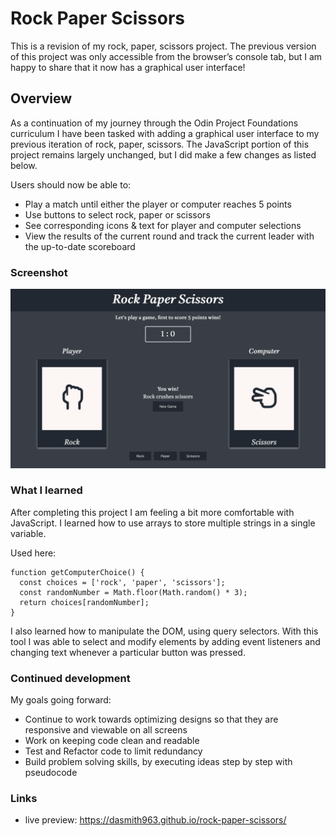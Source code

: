 # Rock Paper Scissors

This is a revision of my rock, paper, scissors project. The previous version of this project was only accessible from the browser’s console tab, but I am happy to share that it now has a graphical user interface!
 
## Overview

As a continuation of my journey through the Odin Project Foundations curriculum I have been tasked with adding a graphical user interface to my previous iteration of rock, paper, scissors. The JavaScript portion of this project remains largely unchanged, but I did make a few changes as listed below.  

Users should now be able to:

- Play a match until either the player or computer reaches 5 points
- Use buttons to select rock, paper or scissors
- See corresponding icons & text for player and computer selections 
- View the results of the current round and track the current leader with the up-to-date scoreboard

### Screenshot

![Screenshot](./docs/screenshot.png)

### What I learned

After completing this project I am feeling a bit more comfortable with JavaScript. I learned how to use arrays to store multiple strings in a single variable.  

Used here:

```
function getComputerChoice() {
  const choices = ['rock', 'paper', 'scissors'];
  const randomNumber = Math.floor(Math.random() * 3);
  return choices[randomNumber];
}

```
I also learned how to manipulate the DOM, using query selectors. With this tool I was able to select and modify elements by adding event listeners and changing text whenever a particular button was pressed.
 
### Continued development

My goals going forward: 

- Continue to work towards optimizing designs so that they are responsive and viewable on all screens
- Work on keeping code clean and readable
- Test and Refactor code to limit redundancy	
- Build problem solving skills, by executing ideas step by step with pseudocode 

### Links

- live preview: https://dasmith963.github.io/rock-paper-scissors/
